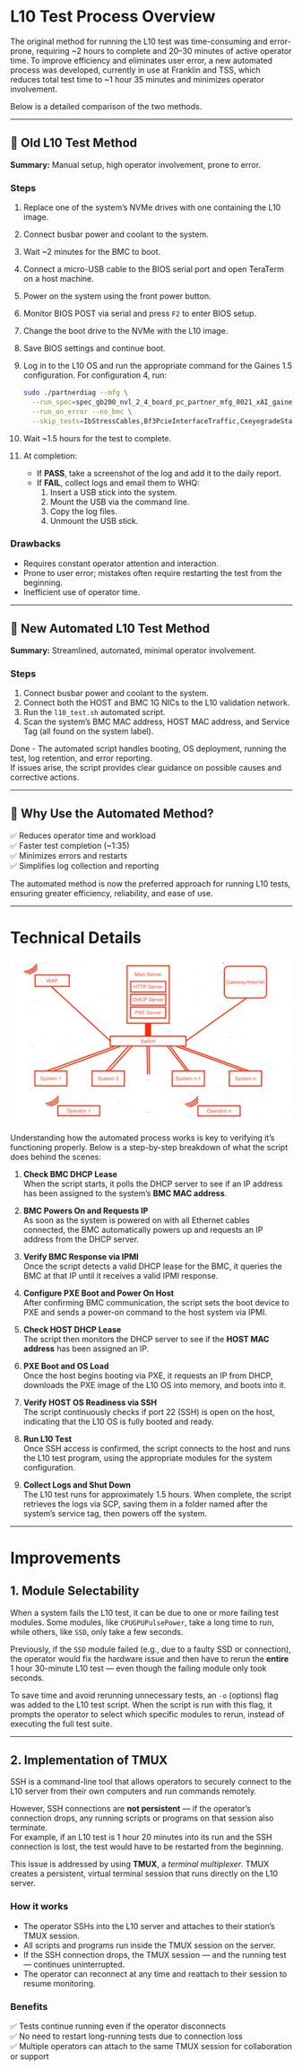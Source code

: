 # L10 Test Process Overview

The original method for running the L10 test was time-consuming and error-prone, requiring ~2 hours to complete and 20–30 minutes of active operator time. To improve efficiency and eliminates user error, a new automated process was developed, currently in use at Franklin and TSS, which reduces total test time to ~1 hour 35 minutes and minimizes operator involvement.

Below is a detailed comparison of the two methods.

---

## 🔷 Old L10 Test Method

**Summary:** Manual setup, high operator involvement, prone to error.

### Steps
1. Replace one of the system’s NVMe drives with one containing the L10 image.
2. Connect busbar power and coolant to the system.
3. Wait ~2 minutes for the BMC to boot.
4. Connect a micro-USB cable to the BIOS serial port and open TeraTerm on a host machine.
5. Power on the system using the front power button.
6. Monitor BIOS POST via serial and press `F2` to enter BIOS setup.
7. Change the boot drive to the NVMe with the L10 image.
8. Save BIOS settings and continue boot.
9. Log in to the L10 OS and run the appropriate command for the Gaines 1.5 configuration. For configuration 4, run:

    ```bash
    sudo ./partnerdiag --mfg \
      --run_spec=spec_gb200_nvl_2_4_board_pc_partner_mfg_0021_xAI_gaines1_5_config4.json \
      --run_on_error --no_bmc \
      --skip_tests=IbStressCables,Bf3PcieInterfaceTraffic,CxeyegradeStart,IbStressBf3PhyLoopback,IbStressBf3Loopout,IbStressCx7PhyLoopback,IbStressLoopout400G_8X,IbStressLoopout400G_4X,CxeyegradeStop,WisSsdPcieProperties_E1S
    ```

10. Wait ~1.5 hours for the test to complete.
11. At completion:
    - If **PASS**, take a screenshot of the log and add it to the daily report.
    - If **FAIL**, collect logs and email them to WHQ:
        1. Insert a USB stick into the system.
        2. Mount the USB via the command line.
        3. Copy the log files.
        4. Unmount the USB stick.

### Drawbacks
- Requires constant operator attention and interaction.
- Prone to user error; mistakes often require restarting the test from the beginning.
- Inefficient use of operator time.

---

## 🔷 New Automated L10 Test Method

**Summary:** Streamlined, automated, minimal operator involvement.

### Steps
1. Connect busbar power and coolant to the system.
2. Connect both the HOST and BMC 1G NICs to the L10 validation network.
3. Run the `l10_test.sh` automated script.
4. Scan the system’s BMC MAC address, HOST MAC address, and Service Tag (all found on the system label).

Done - The automated script handles booting, OS deployment, running the test, log retention, and error reporting.  
If issues arise, the script provides clear guidance on possible causes and corrective actions.

---

## 🔷 Why Use the Automated Method?

✅ Reduces operator time and workload  
✅ Faster test completion (~1:35)  
✅ Minimizes errors and restarts  
✅ Simplifies log collection and reporting  

The automated method is now the preferred approach for running L10 tests, ensuring greater efficiency, reliability, and ease of use.

---

# Technical Details

![Automated L10 Test Process Diagram](https://github.com/giovannirleon/wistronlabs/blob/main/system_diagram.jpg)

Understanding how the automated process works is key to verifying it’s functioning properly. Below is a step-by-step breakdown of what the script does behind the scenes:

1. **Check BMC DHCP Lease**  
   When the script starts, it polls the DHCP server to see if an IP address has been assigned to the system’s **BMC MAC address**.

2. **BMC Powers On and Requests IP**  
   As soon as the system is powered on with all Ethernet cables connected, the BMC automatically powers up and requests an IP address from the DHCP server.

3. **Verify BMC Response via IPMI**  
   Once the script detects a valid DHCP lease for the BMC, it queries the BMC at that IP until it receives a valid IPMI response.

4. **Configure PXE Boot and Power On Host**  
   After confirming BMC communication, the script sets the boot device to PXE and sends a power-on command to the host system via IPMI.

5. **Check HOST DHCP Lease**  
   The script then monitors the DHCP server to see if the **HOST MAC address** has been assigned an IP.

6. **PXE Boot and OS Load**  
   Once the host begins booting via PXE, it requests an IP from DHCP, downloads the PXE image of the L10 OS into memory, and boots into it.

7. **Verify HOST OS Readiness via SSH**  
   The script continuously checks if port 22 (SSH) is open on the host, indicating that the L10 OS is fully booted and ready.

8. **Run L10 Test**  
   Once SSH access is confirmed, the script connects to the host and runs the L10 test program, using the appropriate modules for the system configuration.

9. **Collect Logs and Shut Down**  
   The L10 test runs for approximately 1.5 hours. When complete, the script retrieves the logs via SCP, saving them in a folder named after the system’s service tag, then powers off the system.

---

# Improvements

## 1. Module Selectability

When a system fails the L10 test, it can be due to one or more failing test modules. Some modules, like `CPUGPUPulsePower`, take a long time to run, while others, like `SSD`, only take a few seconds.  

Previously, if the `SSD` module failed (e.g., due to a faulty SSD or connection), the operator would fix the hardware issue and then have to rerun the **entire** 1 hour 30-minute L10 test — even though the failing module only took seconds.  

To save time and avoid rerunning unnecessary tests, an `-o` (options) flag was added to the L10 test script. When the script is run with this flag, it prompts the operator to select which specific modules to rerun, instead of executing the full test suite.  

---

## 2. Implementation of TMUX

SSH is a command-line tool that allows operators to securely connect to the L10 server from their own computers and run commands remotely.  

However, SSH connections are **not persistent** — if the operator’s connection drops, any running scripts or programs on that session also terminate.  
For example, if an L10 test is 1 hour 20 minutes into its run and the SSH connection is lost, the test would have to be restarted from the beginning.  

This issue is addressed by using **TMUX**, a *terminal multiplexer*. TMUX creates a persistent, virtual terminal session that runs directly on the L10 server.  

### How it works
- The operator SSHs into the L10 server and attaches to their station’s TMUX session.
- All scripts and programs run inside the TMUX session on the server.
- If the SSH connection drops, the TMUX session — and the running test — continues uninterrupted.
- The operator can reconnect at any time and reattach to their session to resume monitoring.

### Benefits
✅ Tests continue running even if the operator disconnects  
✅ No need to restart long-running tests due to connection loss  
✅ Multiple operators can attach to the same TMUX session for collaboration or support


